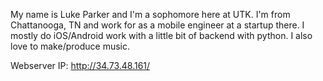 My name is Luke Parker and I'm a sophomore here at UTK. I'm from Chattanooga, TN and work for as a mobile engineer at a startup there. I mostly do iOS/Android work with a little bit of backend with python. I also love to make/produce music.

Webserver IP: http://34.73.48.161/
